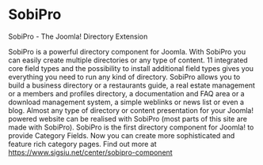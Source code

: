 # SobiPro
SobiPro - The Joomla! Directory Extension

SobiPro is a powerful directory component for Joomla.
With SobiPro you can easily create multiple directories or any type of content.
11 integrated core field types and the possibility to install additional field types gives you everything you need to run any kind of directory.
SobiPro allows you to build a business directory or a restaurants guide, a real estate management or a members and profiles directory, a documentation and FAQ area or a download management system, a simple weblinks or news list or even a blog.
Almost any type of directory or content presentation for your Joomla! powered website can be realised with SobiPro (most parts of this site are made with SobiPro).
SobiPro is the first directory component for Joomla! to provide Category Fields. Now you can create more sophisticated and feature rich category pages. Find out more at https://www.sigsiu.net/center/sobipro-component
